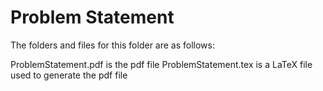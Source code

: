 # Problem Statement

The folders and files for this folder are as follows:

ProblemStatement.pdf is the pdf file
ProblemStatement.tex is a LaTeX file used to generate the pdf file
